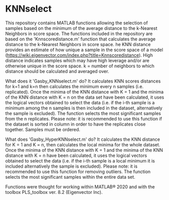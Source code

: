 # KNNselect
This repository contains MATLAB functions allowing the selection of samples based on the minimum of the average distance to the k-Nearest Neighbors in score space.
The functions included in the repository are based on the 'Knnscoredistance.m' function that calculates the average distance to the k-Nearest Neighbors in score space. he KNN distance provides an estimate of how unique a sample in the score space of a model (https://wiki.eigenvector.com/index.php?title=Knnscoredistance). High distance indicates samples which may have high leverage and/or are otherwise unique in the score space. k = number of neighbors to which distance should be calculated and averaged over. 

What does it 'Gasby_KNNselect.m' do? It calculates KNN scores distances for k=1 and k=n then calculates the minimum every n samples (i.e. replicated). Once the minima of the KNN distance with K = 1 and the minima of the KNN distance with K = n on the data set have been calculated, it uses the logical vectors obtained to select the data (i.e. if the i-th sample is a minimum among the n samples is then included in the dataset, alternatively the sample is excluded). The function selects the most significant samples from the n replicates. Please note: it is recommended to use this function if the dataset is sorted in column in order to have the replicates close together. Samples must be ordered.

What does 'Gasby_HyperKNNselect.m' do? It calculates the KNN distance for K = 1 and K = n, then calculates the local minima for the whole dataset. Once the minima of the KNN distance with K = 1 and the minima of the KNN distance with K = n have been calculated, it uses the logical vectors obtained to select the data (i.e. if the i-th sample is a local minimum it is included alternatively the sample is excluded).  Please note: it is recommended to use this function for removing outliers. The function selects the most significant samples within the entire data set.

Functions were thought for working within MATLAB® 2020 and with the toolbox PLS_toolbox ver. 8.2 (Eigenvector Inc).
